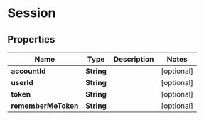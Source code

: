 
# Session

## Properties
Name | Type | Description | Notes
------------ | ------------- | ------------- | -------------
**accountId** | **String** |  |  [optional]
**userId** | **String** |  |  [optional]
**token** | **String** |  |  [optional]
**rememberMeToken** | **String** |  |  [optional]




